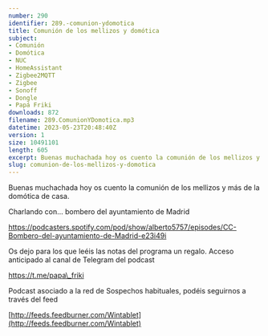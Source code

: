 ```yaml
---
number: 290
identifier: 289.-comunion-ydomotica
title: Comunión de los mellizos y domótica
subject:
- Comunión
- Domótica
- NUC
- HomeAssistant
- Zigbee2MQTT
- Zigbee
- Sonoff
- Dongle
- Papá Friki
downloads: 872
filename: 289.ComunionYDomotica.mp3
datetime: 2023-05-23T20:48:40Z
version: 1
size: 10491101
length: 605
excerpt: Buenas muchachada hoy os cuento la comunión de los mellizos y más de domótica
slug: comunion-de-los-mellizos-y-domotica
---
```

Buenas muchachada hoy os cuento la comunión de los mellizos y más de la domótica de casa.

Charlando con... bombero del ayuntamiento de Madrid

https://podcasters.spotify.com/pod/show/alberto5757/episodes/CC-Bombero-del-ayuntamiento-de-Madrid-e23i49i

Os dejo para los que leéis las notas del programa un regalo. Acceso anticipado al canal de Telegram del podcast

https://t.me/papa\_friki

Podcast asociado a la red de Sospechos habituales, podéis seguirnos a través del feed

[http://feeds.feedburner.com/Wintablet](http://feeds.feedburner.com/Wintablet)